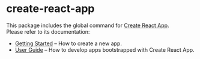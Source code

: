 # create-react-app

This package includes the global command for [Create React App](https://github.com/entryone/create-react-app).<br>
Please refer to its documentation:

* [Getting Started](https://github.com/entryone/create-react-app/blob/master/README.md#getting-started) – How to create a new app.
* [User Guide](https://github.com/entryone/create-react-app/blob/master/packages/react-scripts/template/README.md) – How to develop apps bootstrapped with Create React App.
